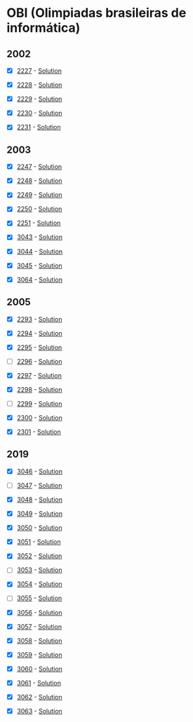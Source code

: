 # OBI (Olimpiadas brasileiras de informática)
## 2002

- [x]  [2227](https://www.beecrowd.com.br/repository/UOJ_2227.html) - [Solution](https://github.com/gnobisP/beecrowd/blob/main/URI/bee2227.cpp)

- [x]  [2228](https://www.beecrowd.com.br/repository/UOJ_2228.html) - [Solution](https://github.com/gnobisP/beecrowd/blob/main/URI/bee2228.cpp)

- [x]  [2229](https://www.beecrowd.com.br/repository/UOJ_2229.html) - [Solution](https://github.com/gnobisP/beecrowd/blob/main/URI/bee2229.cpp)

- [x]  [2230](https://www.beecrowd.com.br/repository/UOJ_2230.html) - [Solution](https://github.com/gnobisP/beecrowd/blob/main/URI/bee2230.cpp)

- [x]  [2231](https://www.beecrowd.com.br/repository/UOJ_2231.html) - [Solution](https://github.com/gnobisP/beecrowd/blob/main/URI/bee2231.cpp)

## 2003

- [x]  [2247](https://www.beecrowd.com.br/repository/UOJ_2247.html) - [Solution](https://github.com/gnobisP/beecrowd/blob/main/URI/bee2247.cpp)

- [x]  [2248](https://www.beecrowd.com.br/repository/UOJ_2248.html) - [Solution](https://github.com/gnobisP/beecrowd/blob/main/URI/bee2248.cpp)

- [x]  [2249](https://www.beecrowd.com.br/repository/UOJ_2249.html) - [Solution](https://github.com/gnobisP/beecrowd/blob/main/URI/bee2249.cpp)

- [x]  [2250](https://www.beecrowd.com.br/repository/UOJ_2250.html) - [Solution](https://github.com/gnobisP/beecrowd/blob/main/URI/bee2250.cpp)

- [x]  [2251](https://www.beecrowd.com.br/repository/UOJ_2251.html) - [Solution](https://github.com/gnobisP/beecrowd/blob/main/URI/bee2251.cpp)

- [x]  [3043](https://www.beecrowd.com.br/repository/UOJ_3043.html) - [Solution](https://github.com/gnobisP/beecrowd/blob/main/URI/bee3043.cpp)

- [x]  [3044](https://www.beecrowd.com.br/repository/UOJ_3044.html) - [Solution](https://github.com/gnobisP/beecrowd/blob/main/URI/bee3044.cpp)

- [x]  [3045](https://www.beecrowd.com.br/repository/UOJ_3045.html) - [Solution](https://github.com/gnobisP/beecrowd/blob/main/URI/bee3045.cpp)

- [x]  [3064](https://www.beecrowd.com.br/repository/UOJ_3064.html) - [Solution](https://github.com/gnobisP/beecrowd/blob/main/URI/bee3064.cpp)

## 2005
- [x]  [2293](https://www.beecrowd.com.br/repository/UOJ_2293.html) - [Solution](https://github.com/gnobisP/beecrowd/blob/main/URI/bee2293.cpp)

- [x]  [2294](https://www.beecrowd.com.br/repository/UOJ_2294.html) - [Solution](https://github.com/gnobisP/beecrowd/blob/main/URI/bee2294.cpp)

- [x]  [2295](https://www.beecrowd.com.br/repository/UOJ_2295.html) - [Solution](https://github.com/gnobisP/beecrowd/blob/main/URI/bee2295.cpp)

- [ ]  [2296](https://www.beecrowd.com.br/repository/UOJ_2296.html) - [Solution](https://github.com/gnobisP/beecrowd/blob/main/URI/bee2296.cpp)

- [x]  [2297](https://www.beecrowd.com.br/repository/UOJ_2297.html) - [Solution](https://github.com/gnobisP/beecrowd/blob/main/URI/bee2297.cpp)

- [x]  [2298](https://www.beecrowd.com.br/repository/UOJ_2298.html) - [Solution](https://github.com/gnobisP/beecrowd/blob/main/URI/bee2298.cpp)

- [ ]  [2299](https://www.beecrowd.com.br/repository/UOJ_2299.html) - [Solution](https://github.com/gnobisP/beecrowd/blob/main/URI/bee2299.cpp)

- [x]  [2300](https://www.beecrowd.com.br/repository/UOJ_2300.html) - [Solution](https://github.com/gnobisP/beecrowd/blob/main/URI/bee2300.cpp)

- [x]  [2301](https://www.beecrowd.com.br/repository/UOJ_2301.html) - [Solution](https://github.com/gnobisP/beecrowd/blob/main/URI/bee2301.cpp)

## 2019

- [x]  [3046](https://www.beecrowd.com.br/repository/UOJ_3046.html) - [Solution](https://github.com/gnobisP/beecrowd/blob/main/URI/bee3046.cpp)

- [ ]  [3047](https://www.beecrowd.com.br/repository/UOJ_3047.html) - [Solution](https://github.com/gnobisP/beecrowd/blob/main/URI/bee3047.cpp)

- [x]  [3048](https://www.beecrowd.com.br/repository/UOJ_3048.html) - [Solution](https://github.com/gnobisP/beecrowd/blob/main/URI/bee3048.cpp)

- [x]  [3049](https://www.beecrowd.com.br/repository/UOJ_3049.html) - [Solution](https://github.com/gnobisP/beecrowd/blob/main/URI/bee3049.cpp)

- [x]  [3050](https://www.beecrowd.com.br/repository/UOJ_3050.html) - [Solution](https://github.com/gnobisP/beecrowd/blob/main/URI/bee3050.cpp)

- [x]  [3051](https://www.beecrowd.com.br/repository/UOJ_3051.html) - [Solution](https://github.com/gnobisP/beecrowd/blob/main/URI/bee3051.cpp)

- [x]  [3052](https://www.beecrowd.com.br/repository/UOJ_3052.html) - [Solution](https://github.com/gnobisP/beecrowd/blob/main/URI/bee3052.cpp)

- [ ]  [3053](https://www.beecrowd.com.br/repository/UOJ_3053.html) - [Solution](https://github.com/gnobisP/beecrowd/blob/main/URI/bee3053.cpp)

- [x]  [3054](https://www.beecrowd.com.br/repository/UOJ_3054.html) - [Solution](https://github.com/gnobisP/beecrowd/blob/main/URI/bee3054.cpp)

- [ ]  [3055](https://www.beecrowd.com.br/repository/UOJ_3055.html) - [Solution](https://github.com/gnobisP/beecrowd/blob/main/URI/bee3055.cpp)

- [x]  [3056](https://www.beecrowd.com.br/repository/UOJ_3056.html) - [Solution](https://github.com/gnobisP/beecrowd/blob/main/URI/bee3056.cpp)

- [x]  [3057](https://www.beecrowd.com.br/repository/UOJ_3057.html) - [Solution](https://github.com/gnobisP/beecrowd/blob/main/URI/bee3057.cpp)

- [x]  [3058](https://www.beecrowd.com.br/repository/UOJ_3058.html) - [Solution](https://github.com/gnobisP/beecrowd/blob/main/URI/bee3058.cpp)

- [x]  [3059](https://www.beecrowd.com.br/repository/UOJ_3059.html) - [Solution](https://github.com/gnobisP/beecrowd/blob/main/URI/bee3059.cpp)

- [x]  [3060](https://www.beecrowd.com.br/repository/UOJ_3060.html) - [Solution](https://github.com/gnobisP/beecrowd/blob/main/URI/bee3060.cpp)

- [x]  [3061](https://www.beecrowd.com.br/repository/UOJ_3061.html) - [Solution](https://github.com/gnobisP/beecrowd/blob/main/URI/bee3061.cpp)

- [x]  [3062](https://www.beecrowd.com.br/repository/UOJ_3062.html) - [Solution](https://github.com/gnobisP/beecrowd/blob/main/URI/bee3062.cpp)

- [x]  [3063](https://www.beecrowd.com.br/repository/UOJ_3063.html) - [Solution](https://github.com/gnobisP/beecrowd/blob/main/URI/bee3063.cpp)
